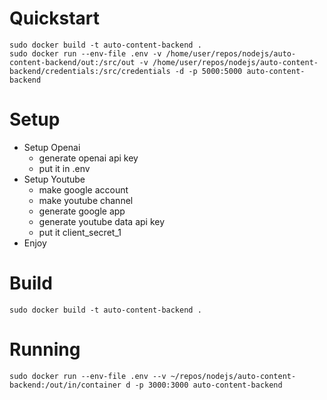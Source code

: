 # Quickstart
```
sudo docker build -t auto-content-backend .
sudo docker run --env-file .env -v /home/user/repos/nodejs/auto-content-backend/out:/src/out -v /home/user/repos/nodejs/auto-content-backend/credentials:/src/credentials -d -p 5000:5000 auto-content-backend
```

# Setup
- Setup Openai
    - generate openai api key
    - put it in .env
- Setup Youtube
    - make google account
    - make youtube channel
    - generate google app
    - generate youtube data api key
    - put it client_secret_1
- Enjoy

# Build
```sudo docker build -t auto-content-backend .```

# Running
```sudo docker run --env-file .env --v ~/repos/nodejs/auto-content-backend:/out/in/container d -p 3000:3000 auto-content-backend```